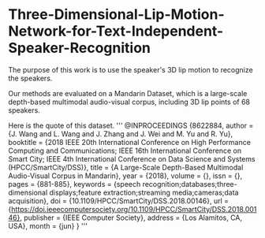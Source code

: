 # Three-Dimensional-Lip-Motion-Network-for-Text-Independent-Speaker-Recognition

The purpose of this work is to use the speaker's 3D lip motion to recognize the speakers.

Our methods are evaluated on a Mandarin Dataset, which is a large-scale depth-based multimodal audio-visual corpus, including 3D lip points of 68 speakers. 

Here is the quote of this dataset.
'''
@INPROCEEDINGS {8622884,
author = {J. Wang and L. Wang and J. Zhang and J. Wei and M. Yu and R. Yu},
booktitle = {2018 IEEE 20th International Conference on High Performance Computing and Communications; IEEE 16th International Conference on Smart City; IEEE 4th International Conference on Data Science and Systems (HPCC/SmartCity/DSS)},
title = {A Large-Scale Depth-Based Multimodal Audio-Visual Corpus in Mandarin},
year = {2018},
volume = {},
issn = {},
pages = {881-885},
keywords = {speech recognition;databases;three-dimensional displays;feature extraction;streaming media;cameras;data acquisition},
doi = {10.1109/HPCC/SmartCity/DSS.2018.00146},
url = {https://doi.ieeecomputersociety.org/10.1109/HPCC/SmartCity/DSS.2018.00146},
publisher = {IEEE Computer Society},
address = {Los Alamitos, CA, USA},
month = {jun}
}
'''
